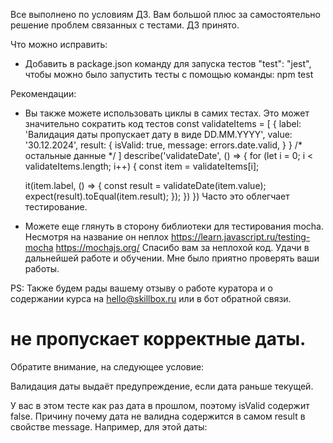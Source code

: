 Все выполнено по условиям ДЗ. Вам большой плюс за самостоятельно решение проблем связанных с тестами. ДЗ принято.

Что можно исправить:
- Добавить в package.json команду для запуска тестов "test": "jest", чтобы можно было запустить тесты с помощью команды:
npm test


Рекомендации:
- Вы также можете использовать циклы в самих тестах. Это может значительно сократить код тестов
const validateItems = [
  {
    label: 'Валидация даты пропускает дату в виде DD.MM.YYYY',
    value: '30.12.2024',
    result: {
      isValid: true,
      message: errors.date.valid,
    }
  }
  /* остальные данные */
]
describe('validateDate', () => {
  for (let i = 0; i < validateItems.length; i++) {
    const item = validateItems[i];

    it(item.label, () => {
      const result = validateDate(item.value);
      expect(result).toEqual(item.result);
    });
  })
})
Часто это облегчает тестирование.

- Можете еще глянуть в сторону библиотеки для тестирования mocha. Несмотря на название он неплох
https://learn.javascript.ru/testing-mocha
https://mochajs.org/
Спасибо вам за неплохой код. Удачи в дальнейшей работе и обучении. Мне было приятно проверять ваши работы.

PS: Также будем рады вашему отзыву о работе куратора и о содержании курса на hello@skillbox.ru или в бот обратной связи.

# не пропускает корректные даты.
Обратите внимание, на следующее условие:

Валидация даты выдаёт предупреждение, если дата раньше текущей.

У вас в этом тесте как раз дата в прошлом, поэтому isValid содержит false. Причину почему дата не валидна содержится в самом result в свойстве message. Например, для этой даты:
